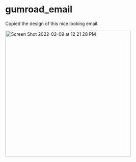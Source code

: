 # gumroad_email

Copied the design of this nice looking email.

<img width="394" alt="Screen Shot 2022-02-09 at 12 21 28 PM" src="https://user-images.githubusercontent.com/94858289/153231757-8e20ab9b-45ed-4143-992b-dde4028b461c.png">
